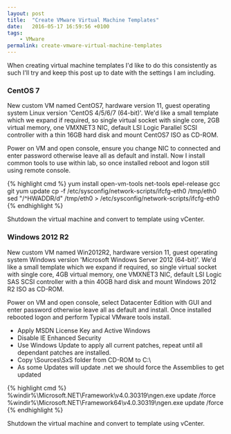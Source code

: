 ```yaml
---
layout: post
title:  "Create VMware Virtual Machine Templates"
date:   2016-05-17 16:59:56 +0100
tags:
    - VMware
permalink: create-vmware-virtual-machine-templates
---
```

When creating virtual machine templates I'd like to do this consistently as such I'll try and keep this post 
up to date with the settings I am including.

<h3>CentOS 7</h3>
New custom VM named CentOS7, hardware version 11, guest operating system Linux version 'CentOS 4/5/6/7 (64-bit)'. 
We'd like a small template which we expand if required, so single virtual socket with single core, 2GB virtual 
memory, one VMXNET3 NIC, default LSI Logic Parallel SCSI controller with a thin 16GB hard disk and mount CentOS7 
ISO as CD-ROM.

Power on VM and open console, ensure you change NIC to connected and enter password otherwise leave all as default 
and install. Now I install common tools to use within lab, so once installed reboot and logon still using remote 
console.

{% highlight cmd %}
yum install open-vm-tools net-tools epel-release gcc git
yum update
cp -f /etc/sysconfig/network-scripts/ifcfg-eth0 /tmp/eth0
sed "/^HWADDR/d" /tmp/eth0 &gt; /etc/sysconfig/network-scripts/ifcfg-eth0
{% endhighlight %}

Shutdown the virtual machine and convert to template using vCenter.

<H3>Windows 2012 R2</H3>
New custom VM named Win2012R2, hardware version 11, guest operating system Windows version 'Microsoft Windows Server 2012 (64-bit)'. We'd like a small template which we expand if required, so single virtual socket with single core, 4GB virtual memory, one VMXNET3 NIC, default LSI Logic SAS SCSI controller with a thin 40GB hard disk and mount Windows 2012 R2 ISO as CD-ROM.

Power on VM and open console, select Datacenter Edition with GUI and enter password otherwise leave all as default and install. Once installed rebooted logon and perform Typical VMware tools install.
<ul>
 	<li>Apply MSDN License Key and Active Windows</li>
 	<li>Disable IE Enhanced Security</li>
 	<li>Use Windows Update to apply all current patches, repeat until all dependant patches are installed.</li>
 	<li>Copy \Sources\SxS folder from CD-ROM to C:\</li>
 	<li>As some Updates will update .net we should force the Assemblies to get updated</li>
</ul>
{% highlight cmd %}
%windir%\Microsoft.NET\Framework\v4.0.30319\ngen.exe update /force
%windir%\Microsoft.NET\Framework64\v4.0.30319\ngen.exe update /force</code>
{% endhighlight %}

Shutdown the virtual machine and convert to template using vCenter.